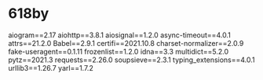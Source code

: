 # 618by

aiogram==2.17
aiohttp==3.8.1
aiosignal==1.2.0
async-timeout==4.0.1
attrs==21.2.0
Babel==2.9.1
certifi==2021.10.8
charset-normalizer==2.0.9
fake-useragent==0.1.11
frozenlist==1.2.0
idna==3.3
multidict==5.2.0
pytz==2021.3
requests==2.26.0
soupsieve==2.3.1
typing_extensions==4.0.1
urllib3==1.26.7
yarl==1.7.2
